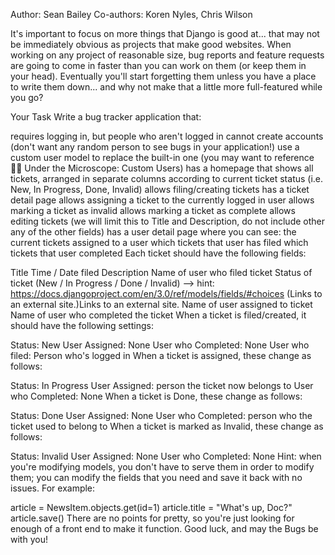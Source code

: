 Author: Sean Bailey Co-authors: Koren Nyles, Chris Wilson

It's important to focus on more things that Django is good at... that may not be immediately obvious as projects that make good websites. When working on any project of reasonable size, bug reports and feature requests are going to come in faster than you can work on them (or keep them in your head). Eventually you'll start forgetting them unless you have a place to write them down... and why not make that a little more full-featured while you go?

Your Task
Write a bug tracker application that:

requires logging in, but people who aren't logged in cannot create accounts (don't want any random person to see bugs in your application!)
use a custom user model to replace the built-in one (you may want to reference 👨‍🔬 Under the Microscope: Custom Users)
has a homepage that shows all tickets, arranged in separate columns according to current ticket status (i.e. New, In Progress, Done, Invalid)
allows filing/creating tickets
has a ticket detail page
allows assigning a ticket to the currently logged in user
allows marking a ticket as invalid
allows marking a ticket as complete
allows editing tickets (we will limit this to Title and Description, do not include other any of the other fields)
has a user detail page where you can see:
the current tickets assigned to a user
which tickets that user has filed
which tickets that user completed
Each ticket should have the following fields:

Title
Time / Date filed
Description
Name of user who filed ticket
Status of ticket (New / In Progress / Done / Invalid) --> hint: https://docs.djangoproject.com/en/3.0/ref/models/fields/#choices (Links to an external site.)Links to an external site.
Name of user assigned to ticket
Name of user who completed the ticket
When a ticket is filed/created, it should have the following settings:

Status: New
User Assigned: None
User who Completed: None
User who filed: Person who's logged in
When a ticket is assigned, these change as follows:

Status: In Progress
User Assigned: person the ticket now belongs to
User who Completed: None
When a ticket is Done, these change as follows:

Status: Done
User Assigned: None
User who Completed: person who the ticket used to belong to
When a ticket is marked as Invalid, these change as follows:

Status: Invalid
User Assigned: None
User who Completed: None
Hint: when you're modifying models, you don't have to serve them in order to modify them; you can modify the fields that you need and save it back with no issues. For example:

article = NewsItem.objects.get(id=1)
article.title = "What's up, Doc?"
article.save()
There are no points for pretty, so you're just looking for enough of a front end to make it function. Good luck, and may the Bugs be with you!
